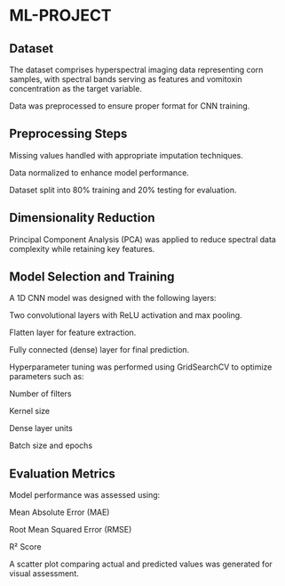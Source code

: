 # ML-PROJECT
## Dataset

The dataset comprises hyperspectral imaging data representing corn samples, with spectral bands serving as features and vomitoxin concentration as the target variable.

Data was preprocessed to ensure proper format for CNN training.

## Preprocessing Steps

Missing values handled with appropriate imputation techniques.

Data normalized to enhance model performance.

Dataset split into 80% training and 20% testing for evaluation.

## Dimensionality Reduction

Principal Component Analysis (PCA) was applied to reduce spectral data complexity while retaining key features.

## Model Selection and Training

A 1D CNN model was designed with the following layers:

Two convolutional layers with ReLU activation and max pooling.

Flatten layer for feature extraction.

Fully connected (dense) layer for final prediction.

Hyperparameter tuning was performed using GridSearchCV to optimize parameters such as:

Number of filters

Kernel size

Dense layer units

Batch size and epochs

## Evaluation Metrics

Model performance was assessed using:

Mean Absolute Error (MAE)

Root Mean Squared Error (RMSE)

R² Score

A scatter plot comparing actual and predicted values was generated for visual assessment.
